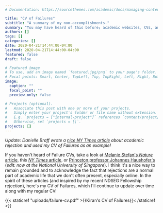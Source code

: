 ```yaml
---
# Documentation: https://sourcethemes.com/academic/docs/managing-content/

title: "CV of Failures"
subtitle: "A summary of my non-accomplishments."
summary: "You may have heard of this before; academic websites, CVs, and Twitter feeds typically catalogue successes, obscuring the many failures and rejections that are a natural part of any academic career. Following many others, and in the spirit of openness, here is a CV of my own failures."
authors: []
tags: []
categories: []
date: 2020-04-21T14:44:00-04:00
lastmod: 2020-04-21T14:44:00-04:00
featured: false
draft: false

# Featured image
# To use, add an image named `featured.jpg/png` to your page's folder.
# Focal points: Smart, Center, TopLeft, Top, TopRight, Left, Right, BottomLeft, Bottom, BottomRight.
image:
  caption: ""
  focal_point: ""
  preview_only: false

# Projects (optional).
#   Associate this post with one or more of your projects.
#   Simply enter your project's folder or file name without extension.
#   E.g. `projects = ["internal-project"]` references `content/project/deep-learning/index.md`.
#   Otherwise, set `projects = []`.
projects: []
---
```


*Update: Danielle Braff wrote a [nice NY Times article](https://www.nytimes.com/2023/04/25/style/college-rejection-parties.html?smid=url-share) about academic rejection and used my CV of Failures as an example!*

If you haven't heard of Failure CVs, take a look at [Melanie Stefan's *Nature* article](https://www.nature.com/naturejobs/science/articles/10.1038/nj7322-467a), this [*NY Times* article](https://www.nytimes.com/2019/02/03/smarter-living/failure-resume.html), or [Princeton professor Johannes Haushofer's](http://johanneshaushofer.com/wp-content/uploads/2023/12/Johannes_Haushofer_CV_of_Failures.pdf) (*edit: now at the National University of Singapore*). I think it's a nice way to remain grounded and to acknowledge the fact that rejections are a normal part of academic life that we don't often present, especially online. In the spirit of these articles (and inspired by my recent NDSEG Fellowship rejection), here's my CV of Failures, which I'll continue to update over time along with my regular CV:

{{< staticref "uploads/failure-cv.pdf" >}}Kiran's CV of Failures{{< /staticref >}}

</br>

